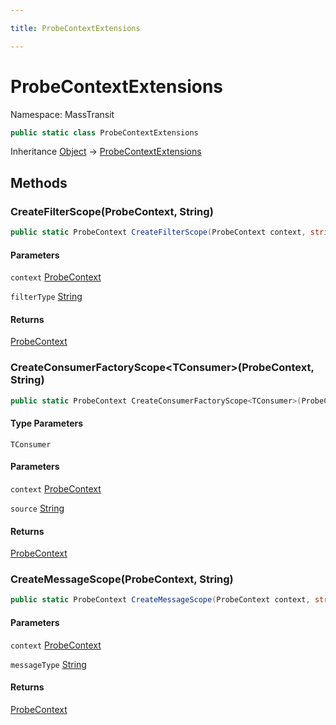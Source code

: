 ```yaml
---

title: ProbeContextExtensions

---
```


# ProbeContextExtensions

Namespace: MassTransit

```csharp
public static class ProbeContextExtensions
```

Inheritance [Object](https://learn.microsoft.com/en-us/dotnet/api/system.object) → [ProbeContextExtensions](../masstransit/probecontextextensions)

## Methods

### **CreateFilterScope(ProbeContext, String)**

```csharp
public static ProbeContext CreateFilterScope(ProbeContext context, string filterType)
```

#### Parameters

`context` [ProbeContext](../masstransit/probecontext)<br/>

`filterType` [String](https://learn.microsoft.com/en-us/dotnet/api/system.string)<br/>

#### Returns

[ProbeContext](../masstransit/probecontext)<br/>

### **CreateConsumerFactoryScope\<TConsumer\>(ProbeContext, String)**

```csharp
public static ProbeContext CreateConsumerFactoryScope<TConsumer>(ProbeContext context, string source)
```

#### Type Parameters

`TConsumer`<br/>

#### Parameters

`context` [ProbeContext](../masstransit/probecontext)<br/>

`source` [String](https://learn.microsoft.com/en-us/dotnet/api/system.string)<br/>

#### Returns

[ProbeContext](../masstransit/probecontext)<br/>

### **CreateMessageScope(ProbeContext, String)**

```csharp
public static ProbeContext CreateMessageScope(ProbeContext context, string messageType)
```

#### Parameters

`context` [ProbeContext](../masstransit/probecontext)<br/>

`messageType` [String](https://learn.microsoft.com/en-us/dotnet/api/system.string)<br/>

#### Returns

[ProbeContext](../masstransit/probecontext)<br/>
